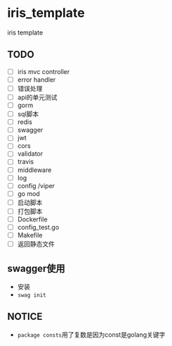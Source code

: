 # iris_template
iris template

## TODO
 - [ ] iris mvc controller
 - [ ] error handler
 - [ ] 错误处理
 - [ ] api的单元测试
 - [ ] gorm
 - [ ] sql脚本
 - [ ] redis
 - [ ] swagger
 - [ ] jwt
 - [ ] cors
 - [ ] validator
 - [ ] travis
 - [ ] middleware
 - [ ] log
 - [ ] config /viper
 - [ ] go mod
 - [ ] 启动脚本
 - [ ] 打包脚本
 - [ ] Dockerfile
 - [ ] config_test.go
 - [ ] Makefile
 - [ ] 返回静态文件

## swagger使用
 - 安装
 - `swag init`
 
## NOTICE
 - `package consts`用了复数是因为const是golang关键字